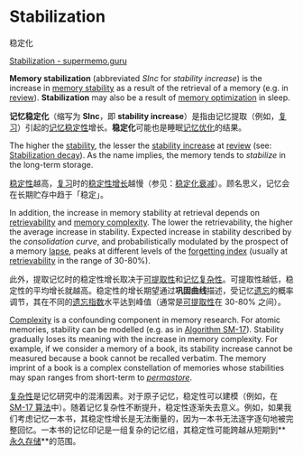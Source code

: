 # Stabilization 

稳定化

[Stabilization - supermemo.guru](https://supermemo.guru/wiki/Stabilization)

**Memory stabilization** (abbreviated *SInc* for *stability increase*) is the increase in [memory stability](https://supermemo.guru/wiki/Memory_stability) as a result of the retrieval of a memory (e.g. in [review](https://supermemo.guru/wiki/Review)). **Stabilization** may also be a result of [memory optimization](https://supermemo.guru/wiki/Memory_optimization) in sleep.

**记忆稳定化**（缩写为 **SInc**，即 **stability increase**）是指由记忆提取（例如，[复习](https://supermemo.guru/wiki/Review)）引起的[记忆稳定性](https://supermemo.guru/wiki/Memory_stability)增长。**稳定化**可能也是睡眠[记忆优化](https://supermemo.guru/wiki/Memory_optimization)的结果。

The higher the [stability](https://supermemo.guru/wiki/Stability), the lesser the [stability increase](https://supermemo.guru/wiki/Stability_increase) at [review](https://supermemo.guru/wiki/Review) (see: [Stabilization decay](https://supermemo.guru/wiki/Stabilization_decay)). As the name implies, the memory tends to *stabilize* in the long-term storage.

[稳定性](https://supermemo.guru/wiki/Stability)越高，[复习](https://supermemo.guru/wiki/Review)时的[稳定性增长](https://supermemo.guru/wiki/Stability_increase)越慢（参见：[稳定化衰减](https://supermemo.guru/wiki/Stabilization_decay)）。顾名思义，记忆会在长期贮存中趋于「稳定」。

In addition, the increase in memory stability at retrieval depends on [retrievability](https://supermemo.guru/wiki/Retrievability) and [memory complexity](https://supermemo.guru/wiki/Memory_complexity). The lower the retrievability, the higher the average increase in stability. Expected increase in stability described by the *consolidation curve*, and probabilistically modulated by the prospect of a memory [lapse](https://supermemo.guru/wiki/Lapse), peaks at different levels of the [forgetting index](https://supermemo.guru/wiki/Forgetting_index) (usually at [retrievability](https://supermemo.guru/wiki/Retrievability) in the range of 30-80%).

此外，提取记忆时的稳定性增长取决于[可提取性](https://supermemo.guru/wiki/Retrievability)和[记忆复杂性](https://supermemo.guru/wiki/Memory_complexity)。可提取性越低，稳定性的平均增长就越高。稳定性的增长期望通过**巩固曲线**描述，受记忆[遗忘](https://supermemo.guru/wiki/Lapse)的概率调节，其在不同的[遗忘指数](https://supermemo.guru/wiki/Forgetting_index)水平达到峰值（通常是[可提取性](https://supermemo.guru/wiki/Retrievability)在 30-80% 之间）。

[Complexity](https://supermemo.guru/wiki/Complexity) is a confounding component in memory research. For atomic memories, stability can be modelled (e.g. as in [Algorithm SM-17](https://supermemo.guru/wiki/Algorithm_SM-17)). Stability gradually loses its meaning with the increase in memory complexity. For example, if we consider a memory of a book, its stability increase cannot be measured because a book cannot be recalled verbatim. The memory imprint of a book is a complex constellation of memories whose stabilities may span ranges from short-term to *[permastore](https://supermemo.guru/wiki/Permastore)*.

[复杂性](https://supermemo.guru/wiki/Complexity)是记忆研究中的混淆因素。对于原子记忆，稳定性可以建模（例如，在 [SM-17 算法](https://supermemo.guru/wiki/Algorithm_SM-17)中）。随着记忆复杂性不断提升，稳定性逐渐失去意义。例如，如果我们考虑记忆一本书，其稳定性增长是无法衡量的，因为一本书无法逐字逐句地被完整回忆。一本书的记忆印记是一组复杂的记忆组，其稳定性可能跨越从短期到**[永久存储](https://supermemo.guru/wiki/Permastore)**的范围。